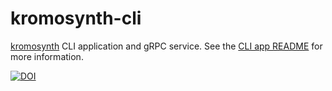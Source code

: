 # kromosynth-cli

[kromosynth](https://github.com/synth-is/kromosynth) CLI application and gRPC service. See the [CLI app README](./cli-app/README.md) for more information.

[![DOI](https://zenodo.org/badge/586543417.svg)](https://zenodo.org/doi/10.5281/zenodo.10228845)

